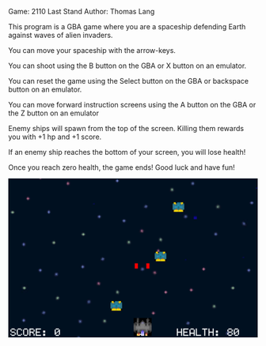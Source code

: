 Game: 2110 Last Stand
Author: Thomas Lang

This program is a GBA game where you are a spaceship defending Earth against waves of alien invaders.

You can move your spaceship with the arrow-keys.

You can shoot using the B button on the GBA or X button on an emulator.

You can reset the game using the Select button on the GBA or backspace button on an emulator.

You can move forward instruction screens using the A button on the GBA or the Z button on an emulator

Enemy ships will spawn from the top of the screen. Killing them rewards you with +1 hp and +1 score.

If an enemy ship reaches the bottom of your screen, you will lose health! 

Once you reach zero health, the game ends! Good luck and have fun!

![Game Example](images/gba-game-png.png)
